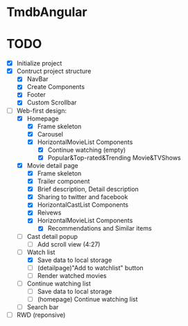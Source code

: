 # TmdbAngular

# TODO
- [x] Initialize project
- [x] Contruct project structure
    - [x] NavBar
    - [x] Create Components
    - [x] Footer
    - [x] Custom Scrollbar
- [ ] Web-first design:
    - [x] Homepage
        - [x] Frame skeleton
        - [x] Carousel
        - [x] HorizontalMovieList Components
            - [x] Continue watching (empty)
            - [x] Popular&Top-rated&Trending Movie&TVShows
    - [x] Movie detail page
        - [x] Frame skeleton
        - [x] Trailer component
        - [x] Brief description, Detail description
        - [x] Sharing to twitter and facebook
        - [x] HorizontalCastList Components
        - [x] Reivews
        - [x] HorizontalMovieList Components
            - [x] Recommendations and Similar items
    - [ ] Cast detail popup
        - [ ] Add scroll view (4:27)
    - [ ] Watch list
        - [x] Save data to local storage
        - [ ] (detailpage)"Add to watchlist" button
        - [ ] Render watched movies
    - [ ] Continue watching list
        - [ ] Save data to local storage
        - [ ] (homepage) Continue watching list
    - [ ] Search bar
- [ ] RWD (reponsive)
